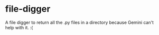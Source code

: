 # file-digger
A file digger to return all the .py files in a directory because Gemini can't help with it. :(
